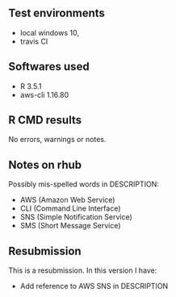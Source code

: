 ## Test environments

* local windows 10,
* travis CI

## Softwares used

* R 3.5.1
* aws-cli 1.16.80

## R CMD results

No errors, warnings or notes.

## Notes on rhub

Possibly mis-spelled words in DESCRIPTION:
* AWS (Amazon Web Service)
* CLI (Command Line Interface)
* SNS (Simple Notification Service)
* SMS (Short Message Service)

## Resubmission
This is a resubmission. In this version I have:

* Add reference to AWS SNS in DESCRIPTION

